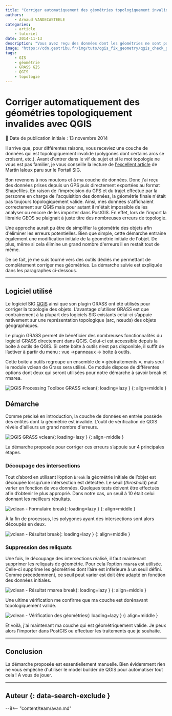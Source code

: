 ```yaml
---
title: "Corriger automatiquement des géométries topologiquement invalides avec QGIS"
authors:
    - Arnaud VANDECASTEELE
categories:
    - article
    - tutoriel
date: 2014-11-13
description: "Vous avez reçu des données dont les géométries ne sont pas valides ? Pas de panique, voici comment les corriger en utilisant les traitements GRASS intégrées à QGIS."
image: "https://cdn.geotribu.fr/img/tuto/qgis_fix_geometry/qgis_check_geom_validity_start.png"
tags:
    - GIS
    - géométrie
    - GRASS GIS
    - QGIS
    - topologie
---
```


# Corriger automatiquement des géométries topologiquement invalides avec QGIS

:calendar: Date de publication initiale : 13 novembre 2014

Il arrive que, pour différentes raisons, vous receviez une couche de données qui est topologiquement invalide (polygones dont certains arcs se croisent, etc.). Avant d'entrer dans le vif du sujet et si le mot topologie ne vous est pas familier, je vous conseille la lecture de [l'excellent article](http://www.portailsig.org/content/grass-gis-geometries-topologies-et-consequences-pratiques-vecteurs-rasters-volumes) de Martin laloux paru sur le Portail SIG.

Bon revenons à nos moutons et à ma couche de données. Donc j'ai reçu des données prises depuis un GPS puis directement exportées au format Shapefiles. En raison de l'imprécision du GPS et du trajet effectué par la personne en charge de l'acquisition des données, la géométrie finale n'était pas toujours topologiquement valide. Ainsi, mes données s'affichaient correctement sur QGIS mais pour autant il m'était impossible de les analyser ou encore de les importer dans PostGIS. En effet, lors de l'import la librairie GEOS se plaignait à juste titre des nombreuses erreurs de topologie.

Une approche aurait pu être de simplifier la géométrie des objets afin d'éliminer les erreurs potentielles. Bien que simple, cette démarche entraine également une modification initiale de la géométrie initiale de l'objet. De plus, même si cela élimine un grand nombre d'erreurs il en restait tout de même.

De ce fait, je me suis tourné vers des outils dédiés me permettant de complètement corriger mes géométries. La démarche suivie est expliquée dans les paragraphes ci-dessous.

----

## Logiciel utilisé

Le logiciel SIG [QGIS](https://www.qgis.org) ainsi que son plugin GRASS ont été utilisés pour corriger la topologie des objets. L’avantage d’utiliser GRASS est que contrairement à la plupart des logiciels SIG existants celui-ci s’appuie nativement sur une représentation topologique (arc, nœuds) des objets géographiques.

Le plugin GRASS permet de bénéficier des nombreuses fonctionnalités du logiciel GRASS directement dans QGIS. Celui-ci est accessible depuis la boite à outils de QGIS. Si cette boite à outils n’est pas disponible, il suffit de l’activer à partir du menu : vue ->panneaux -> boite à outils.

Cette boite à outils regroupe un ensemble de « géotraitements », mais seul le module vclean de Grass sera utilisé. Ce module dispose de différentes options dont deux qui seront utilisées pour notre démarche à savoir break et rmarea.

![QGIS Processing Toolbox GRASS vclean](https://cdn.geotribu.fr/img/tuto/qgis_fix_geometry/qgis_processing_toolbox_2-4.png "QGIS Processing Toolbox GRASS vclean"){: loading=lazy }
{: align=middle }

## Démarche

Comme précisé en introduction, la couche de données en entrée possède des entités dont la géométrie est invalide. L'outil de vérification de QGIS révèle d'ailleurs un grand nombre d'erreurs.

![QGIS GRASS vclean](https://cdn.geotribu.fr/img/tuto/qgis_fix_geometry/qgis_check_geom_validity_start.png "QGIS GRASS vclean"){: loading=lazy }
{: align=middle }

La démarche proposée pour corriger ces erreurs s’appuie sur 4 principales étapes.

### Découpage des intersections

Tout d’abord en utilisant l’option `break` la géométrie initiale de l’objet est découpée lorsqu’une intersection est détectée. Le seuil (*threshold*) peut varier en fonction de vos données. Quelques tests doivent être effectués afin d’obtenir le plus approprié. Dans notre cas, un seuil à 10 était celui donnant les meilleurs résultats.  

![vclean - Formulaire break](https://cdn.geotribu.fr/img/tuto/qgis_fix_geometry/qgis_geom_step_break_form.png "vclean - Formulaire break"){: loading=lazy }
{: align=middle }

À la fin de processus, les polygones ayant des intersections sont alors découpés en deux.  

![vclean - Résultat break](https://cdn.geotribu.fr/img/tuto/qgis_fix_geometry/qgis_geom_step_break_result.png "vclean - Résultat break"){: loading=lazy }
{: align=middle }

### Suppression des reliquats

Une fois, le découpage des intersections réalisé, il faut maintenant supprimer les reliquats de géométrie. Pour cela l’option `rmarea` est utilisée. Celle-ci supprime les géométries dont l’aire est inférieure à un seuil défini. Comme précédemment, ce seuil peut varier est doit être adapté en fonction des données initiales.  

![vclean - Résultat rmarea break](https://cdn.geotribu.fr/img/tuto/qgis_fix_geometry/qgis_geom_step_rmarea_result.png "vclean - Résultat rmarea break"){: loading=lazy }
{: align=middle }

Une ultime vérification me confirme que ma couche est dorénavant topologiquement valide.

![vclean - Vérification des géométries](https://cdn.geotribu.fr/img/tuto/qgis_fix_geometry/qgis_check_geom_validity_end.png "vclean - Vérification des géométries"){: loading=lazy }
{: align=middle }

Et voilà, j'ai maintenant ma couche qui est géométriquement valide. Je peux alors l'importer dans PostGIS ou effectuer les traitements que je souhaite.

----

## Conclusion

La démarche proposée est essentiellement manuelle. Bien évidemment rien ne vous empêche d'utiliser le model builder de QGIS pour automatiser tout cela ! A vous de jouer.

----

## Auteur {: data-search-exclude }

--8<-- "content/team/avan.md"
